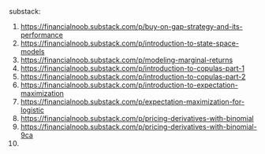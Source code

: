 
substack:
1. https://financialnoob.substack.com/p/buy-on-gap-strategy-and-its-performance
2. https://financialnoob.substack.com/p/introduction-to-state-space-models
3. https://financialnoob.substack.com/p/modeling-marginal-returns
4. https://financialnoob.substack.com/p/introduction-to-copulas-part-1
5. https://financialnoob.substack.com/p/introduction-to-copulas-part-2
6. https://financialnoob.substack.com/p/introduction-to-expectation-maximization
7. https://financialnoob.substack.com/p/expectation-maximization-for-logistic
8. https://financialnoob.substack.com/p/pricing-derivatives-with-binomial
9. https://financialnoob.substack.com/p/pricing-derivatives-with-binomial-9ca
10. 
